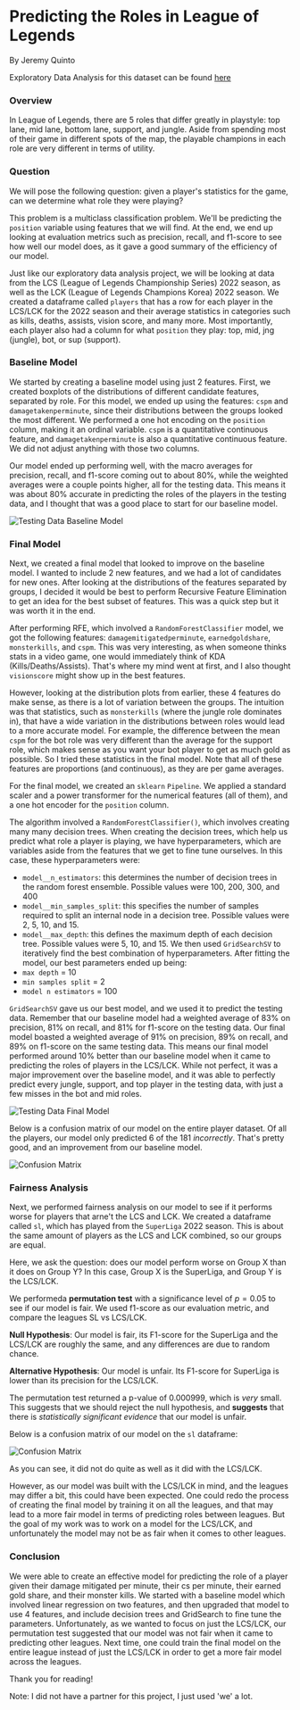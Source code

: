 # Predicting the Roles in League of Legends
By Jeremy Quinto

Exploratory Data Analysis for this dataset can be found [here](https://jpquinto.github.io/League-Of-Legends-Skill-Diffs-Analysis/)

### Overview

In League of Legends, there are 5 roles that differ greatly in playstyle: top lane, mid lane, bottom lane, support, and jungle. Aside from spending most of their game in different spots of the map, the playable champions in each role are very different in terms of utility.

### Question
We will pose the following question: given a player's statistics for the game, can we determine what role they were playing?

This problem is a multiclass classification problem. We'll be predicting the `position` variable using features that we will find. At the end, we end up looking at evaluation metrics such as precision, recall, and f1-score to see how well our model does, as it gave a good summary of the efficiency of our model. 

Just like our exploratory data analysis project, we will be looking at data from the LCS (League of Legends Championship Series) 2022 season, as well as the LCK (League of Legends Champions Korea) 2022 season. We created a dataframe called `players` that has a row for each player in the LCS/LCK for the 2022 season and their average statistics in categories such as kills, deaths, assists, vision score, and many more. Most importantly, each player also had a column for what `position` they play: top, mid, jng (jungle), bot, or sup (support). 

### Baseline Model

We started by creating a baseline model using just 2 features. First, we created boxplots of the distributions of different candidate features, separated by role. For this model, we ended up using the features: `cspm` and `damagetakenperminute`, since their distributions between the groups looked the most different. 
We performed a one hot encoding on the `position` column, making it an ordinal variable. `cspm` is a quantitative continuous feature, and `damagetakenperminute` is also a quantitative continuous feature. We did not adjust anything with those two columns. 

Our model ended up performing well, with the macro averages for precision, recall, and f1-score coming out to about 80%, while the weighted averages were a couple points higher, all for the testing data. This means it was about 80% accurate in predicting the roles of the players in the testing data, and I thought that was a good place to start for our baseline model.


![Testing Data Baseline Model](testingbaseline.png)

### Final Model
Next, we created a final model that looked to improve on the baseline model. I wanted to include 2 new features, and we had a lot of candidates for new ones. After looking at the distributions of the features separated by groups, I decided it would be best to perform Recursive Feature Elimination to get an idea for the best subset of features. This was a quick step but it was worth it in the end. 

After performing RFE, which involved a `RandomForestClassifier` model, we got the following features: `damagemitigatedperminute`, `earnedgoldshare`, `monsterkills`, and `cspm`. This was very interesting, as when someone thinks stats in a video game, one would immediately think of KDA (Kills/Deaths/Assists). That's where my mind went at first, and I also thought `visionscore` might show up in the best features. 

However, looking at the distribution plots from earlier, these 4 features do make sense, as there is a lot of variation between the groups. The intuition was that statistics, such as `monsterkills` (where the jungle role dominates in), that have a wide variation in the distributions between roles would lead to a more accurate model. For example, the difference between the mean `cspm` for the bot role was very different than the average for the support role, which makes sense as you want your bot player to get as much gold as possible. So I tried these statistics in the final model. Note that all of these features are proportions (and continuous), as they are per game averages. 

For the final model, we created an `sklearn` `Pipeline`. We applied a standard scaler and a power transformer for the numerical features (all of them), and a one hot encoder for the `position` column. 

The algorithm involved a `RandomForestClassifier()`, which involves creating many many decision trees. When creating the decision trees, which help us predict what role a player is playing, we have hyperparameters, which are variables aside from the features that we get to fine tune ourselves. In this case, these hyperparameters were:
- `model__n_estimators`: this determines the number of decision trees in the random forest ensemble. Possible values were 100, 200, 300, and 400
- `model__min_samples_split`: this specifies the number of samples required to split an internal node in a decision tree. Possible values were 2, 5, 10, and 15. 
- `model__max_depth`: this defines the maximum depth of each decision tree. Possible values were 5, 10, and 15.
We then used `GridSearchSV` to iteratively find the best combination of hyperparameters. After fitting the model, our best parameters ended up being:
- `max depth` = 10
- `min samples split` = 2
- `model n estimators` = 100

`GridSearchSV` gave us our best model, and we used it to predict the testing data. Remember that our baseline model had a weighted average of 83% on precision, 81% on recall, and 81% for f1-score on the testing data. Our final model boasted a weighted average of 91% on precision, 89% on recall, and 89% on f1-score on the same testing data. This means our final model performed around 10% better than our baseline model when it came to predicting the roles of players in the LCS/LCK. While not perfect, it was a major improvement over the baseline model, and it was able to perfectly predict every jungle, support, and top player in the testing data, with just a few misses in the bot and mid roles. 


![Testing Data Final Model](testingfinal.png)

Below is a confusion matrix of our model on the entire player dataset. Of all the players, our model only predicted 6 of the 181 *incorrectly*. That's pretty good, and an improvement from our baseline model.



![Confusion Matrix](cm1.png)

### Fairness Analysis
Next, we performed fairness analysis on our model to see if it performs worse for players that arne't the LCS and LCK. We created a dataframe called `sl`, which has played from the `SuperLiga` 2022 season. This is about the same amount of players as the LCS and LCK combined, so our groups are equal.

Here, we ask the question: does our model perform worse on Group X than it does on Group Y? In this case, Group X is the SuperLiga, and Group Y is the LCS/LCK. 

We performeda **permutation test** with a significance level of $p=0.05$ to see if our model is fair. We used f1-score as our evaluation metric, and compare the leagues SL vs LCS/LCK. 

**Null Hypothesis**: Our model is fair, its F1-score for the SuperLiga and the LCS/LCK are roughly the same, and any differences are due to random chance.

**Alternative Hypothesis**: Our model is unfair. Its F1-score for SuperLiga is lower than its precision for the LCS/LCK. 

The permutation test returned a p-value of $0.000999$, which is *very* small. This suggests that we should reject the null hypothesis, and **suggests** that there is *statistically significant evidence* that our model is unfair.

Below is a confusion matrix of our model on the `sl` dataframe:

![Confusion Matrix](cm2.png)

As you can see, it did not do quite as well as it did with the LCS/LCK.

However, as our model was built with the LCS/LCK in mind, and the leagues may differ a bit, this could have been expected. One could redo the process of creating the final model by training it on all the leagues, and that may lead to a more fair model in terms of predicting roles between leagues. But the goal of my work was to work on a model for the LCS/LCK, and unfortunately the model may not be as fair when it comes to other leagues.

### Conclusion
We were able to create an effective model for predicting the role of a player given their damage mitigated per minute, their cs per minute, their earned gold share, and their monster kills. We started with a baseline model which involved linear regression on two features, and then upgraded that model to use 4 features, and include decision trees and GridSearch to fine tune the parameters. Unfortunately, as we wanted to focus on just the LCS/LCK, our permutation test suggested that our model was not fair when it came to predicting other leagues. Next time, one could train the final model on the entire league instead of just the LCS/LCK in order to get a more fair model across the leagues.

Thank you for reading!


Note: I did not have a partner for this project, I just used 'we' a lot.